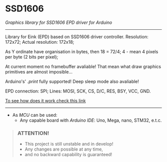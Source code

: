 # SSD1606
*Graphics library for SSD1606 EPD driver for Arduino*
***

Library for Eink (EPD) based on SSD1606 driver controller.
Resolution: 172x72;
Actual resolution: 172x18;

As Y ordinate have organisation in bytes, then 18 = 72/4;
4 - mean 4 pixels per byte (2 bits per pixel);

At current moment no framebuffer avaliable!
That mean what draw graphics primitives are almost imposible...

Arduino's' *.print* fully supported!
Deep sleep mode also avaliable!

EPD connection: SPI;
Lines: MOSI, SCK, CS, D/C, RES, BSY, VCC, GND.

[To see how does it work check this link](https://www.youtube.com/channel/UCDXVQ9ZfQl8Ddeu_3qiwSiA "My YouTube channel")
***

  
* As *MCU* can be used:
  * Any capable board with *Arduino IDE*: Uno, Mega, nano, STM32, e.t.c.

> ### ATTENTION!
>  * This project is still unstable and in develop!
>  * Any changes are possible at any time,
>  * and no backward capability is guaranteed!
  
